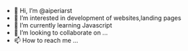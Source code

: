 - 👋 Hi, I’m @aiperiarst
- 👀 I’m interested in development of websites,landing pages
- 🌱 I’m currently learning Javascript
- 💞️ I’m looking to collaborate on ...
- 📫 How to reach me ...

<!---
aiperiarst/aiperiarst is a ✨ special ✨ repository because its `README.md` (this file) appears on your GitHub profile.
You can click the Preview link to take a look at your changes.
--->
